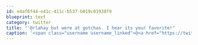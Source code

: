 ```yaml
---
id: e4af6f44-e41c-411c-b537-b019c01938f9
blueprint: text
category: twitter
title: "'@rlahay but were at gotchas. I hear its your favorite!"
caption: '<span class="username username_linked">@<a href="https://twitter.com/rlahay" title="Ryan Lahay">rlahay</a></span> but were at gotchas. I hear its your favorite!'
---
```


